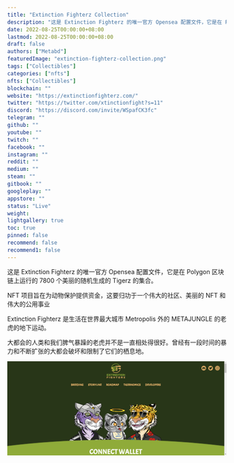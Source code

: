 ```yaml
---
title: "Extinction Fighterz Collection"
description: "这是 Extinction Fighterz 的唯一官方 Opensea 配置文件，它是在 Polygon 区块链上运行的 7800 个美丽的随机生成的 Tigerz 的集合。"
date: 2022-08-25T00:00:00+08:00
lastmod: 2022-08-25T00:00:00+08:00
draft: false
authors: ["Metabd"]
featuredImage: "extinction-fighterz-collection.png"
tags: ["Collectibles"]
categories: ["nfts"]
nfts: ["Collectibles"]
blockchain: ""
website: "https://extinctionfighterz.com/"
twitter: "https://twitter.com/xtinctionfight?s=11"
discord: "https://discord.com/invite/WSpafCK3fc"
telegram: ""
github: ""
youtube: ""
twitch: ""
facebook: ""
instagram: ""
reddit: ""
medium: ""
steam: ""
gitbook: ""
googleplay: ""
appstore: ""
status: "Live"
weight: 
lightgallery: true
toc: true
pinned: false
recommend: false
recommend1: false
---
```

这是 Extinction Fighterz 的唯一官方 Opensea 配置文件，它是在 Polygon 区块链上运行的 7800 个美丽的随机生成的 Tigerz 的集合。

NFT 项目旨在为动物保护提供资金，这要归功于一个伟大的社区、美丽的 NFT 和伟大的公用事业

Extinction Fighterz 是生活在世界最大城市 Metropolis 外的 METAJUNGLE 的老虎的地下运动。

大都会的人类和我们脾气暴躁的老虎并不是一直相处得很好。曾经有一段时间的暴力和不断扩张的大都会破坏和限制了它们的栖息地。

![nft](1232131231213.png)